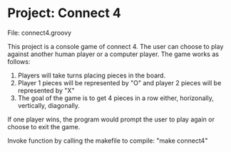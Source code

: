 # Project: Connect 4

File: connect4.groovy

This project is a console game of connect 4. The user can choose 
to play against another human player or a computer player. The game
works as follows:

1) Players will take turns placing pieces in the board.
2) Player 1 pieces will be represented by "O" and player 2 
   pieces will be represented by "X"
3) The goal of the game is to get 4 pieces in a row either,
   horizonally, vertically, diagonally. 

If one player wins, the program would prompt the user to play again 
or choose to exit the game. 

Invoke function by calling the makefile to compile: "make connect4"




